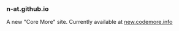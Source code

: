 ### n-at.github.io

A new "Core More" site. Currently available at [new.codemore.info](http://new.codemore.info)

